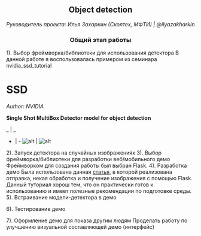 <h2 style="text-align: center;"><b>Object detection</b></h2>
<p style="text-align: center;"><i>Руководитель проекта: Илья Захаркин (Сколтех, МФТИ) | @ilyazakharkin</i></p>
<h3 style="text-align: center;"><b>Общий этап работы</b></h3>
1). Выбор фреймворка/библиотеки для использования детектора
В данной работе я воспользовалась примером из семинара nvidia_ssd_tutorial

# SSD

*Author: NVIDIA*

**Single Shot MultiBox Detector model for object detection**

_ | _
- | -
![alt](https://pytorch.org/assets/images/ssd_diagram.png) | ![alt](https://pytorch.org/assets/images/ssd.png)

2). Запуск детектора на случайных изображениях
3). Выбор фреймворка/библиотеки для разработки веб/мобильного демо
Фреймворком для создания работы был выбран Flask.
4). Разработка демо
Была использована данная [статья](https://medium.com/csmadeeasy/send-and-receive-images-in-flask-in-memory-solution-21e0319dcc1), в которой реализована отправка, некая обработка и получение изображения с помощью Flask. Данный туториал хорош тем, что он практически готов к использованию и имеет полезные рекомендации по подготовке среды.
5). Встраивание модели-детектора в демо

6). Тестирование демо

7). Оформление демо для показа другим людям
Проделать работу по улучшению визуальной составляющей демо (интерфейс)
